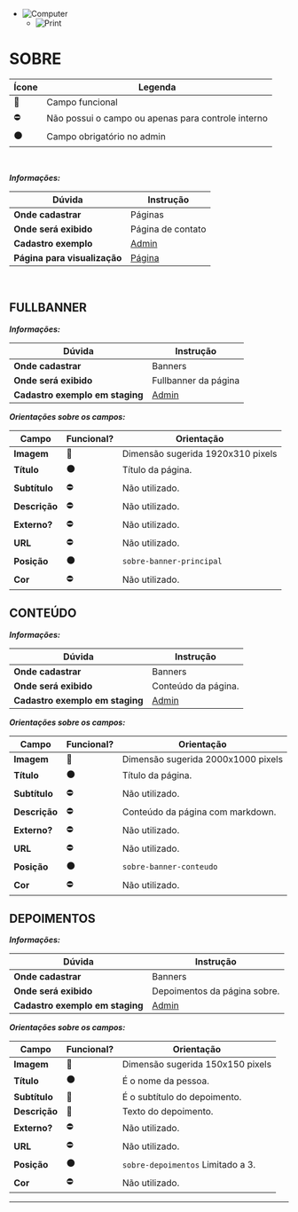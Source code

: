 - ![Computer](../images/prints/computer.png)
  - ![Print](../images/prints/05-sobre.png)

# SOBRE


| Ícone               | Legenda                                            |
| ------------------- | -------------------------------------------------- |
| :large_blue_circle: | Campo funcional                                    |
| :no_entry:          | Não possui o campo ou apenas para controle interno |
| :black_circle:      | Campo obrigatório no admin                         |

&nbsp;

**_Informações:_**

| Dúvida                       | Instrução                                                                |
| ---------------------------- | ------------------------------------------------------------------------ |
| **Onde cadastrar**           | Páginas                                                                  |
| **Onde será exibido**        | Página de contato                                                        |
| **Cadastro exemplo**         | [Admin](https://template4.vnda.dev/admin/paginas/editar?id=sobre)        |
| **Página para visualização** | [Página](https://template4.vnda.dev/p/sobre)                             |

&nbsp;

## FULLBANNER

***Informações:***

| Dúvida                          | Instrução                                                     |
| ------------------------------- | ------------------------------------------------------------- |
| **Onde cadastrar**              | Banners                                                       |
| **Onde será exibido**           | Fullbanner da página                                          |
| **Cadastro exemplo em staging** | [Admin](https://template4.vnda.dev/admin/midias/editar?id=30) |

***Orientações sobre os campos:***

| Campo         | Funcional?          | Orientação                    |
| ------------- | ------------------- | ----------------------------- |
| **Imagem**    | :large_blue_circle: | Dimensão sugerida 1920x310 pixels |
| **Título**    | :black_circle:      | Título da página.             |
| **Subtítulo** | :no_entry:          | Não utilizado.                |
| **Descrição** | :no_entry:          | Não utilizado.                |
| **Externo?**  | :no_entry:          | Não utilizado.                |
| **URL**       | :no_entry:          | Não utilizado.                |
| **Posição**   | :black_circle:      | `sobre-banner-principal`      |
| **Cor**       | :no_entry:          | Não utilizado.                |

## CONTEÚDO

***Informações:***

| Dúvida                          | Instrução                                                     |
| ------------------------------- | ------------------------------------------------------------- |
| **Onde cadastrar**              | Banners                                                       |
| **Onde será exibido**           | Conteúdo da página.                                           |
| **Cadastro exemplo em staging** | [Admin](https://template4.vnda.dev/admin/banner/editar?id=23) |

***Orientações sobre os campos:***

| Campo         | Funcional?     | Orientação                       |
| ------------- | -------------- | -------------------------------- |
| **Imagem**    | :large_blue_circle: | Dimensão sugerida 2000x1000 pixels  |
| **Título**    | :black_circle: | Título da página.                |
| **Subtítulo** | :no_entry:     | Não utilizado.                   |
| **Descrição** | :no_entry:     | Conteúdo da página com markdown. |
| **Externo?**  | :no_entry:     | Não utilizado.                   |
| **URL**       | :no_entry:     | Não utilizado.                   |
| **Posição**   | :black_circle: | `sobre-banner-conteudo`          |
| **Cor**       | :no_entry:     | Não utilizado.                   |

## DEPOIMENTOS

***Informações:***

| Dúvida                          | Instrução                                                     |
| ------------------------------- | ------------------------------------------------------------- |
| **Onde cadastrar**              | Banners                                                       |
| **Onde será exibido**           | Depoimentos da página sobre.                                  |
| **Cadastro exemplo em staging** | [Admin](https://template4.vnda.dev/admin/midias/editar?id=27) |

***Orientações sobre os campos:***

| Campo         | Funcional?          | Orientação                        |
| ------------- | ------------------- | --------------------------------- |
| **Imagem**    | :large_blue_circle: | Dimensão sugerida 150x150 pixels  |
| **Título**    | :black_circle:      | É o nome da pessoa.               |
| **Subtítulo** | :large_blue_circle: | É o subtítulo do depoimento.      |
| **Descrição** | :large_blue_circle: | Texto do depoimento.              |
| **Externo?**  | :no_entry:          | Não utilizado.                    |
| **URL**       | :no_entry:          | Não utilizado.                    |
| **Posição**   | :black_circle:      | `sobre-depoimentos` Limitado a 3. |
| **Cor**       | :no_entry:          | Não utilizado.                    |

***
